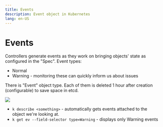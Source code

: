 ```yaml
---
title: Events
description: Event object in Kubernetes
lang: en-US
---
```


# Events

Controllers generate events as they work on bringing objects' state as
configured in the "Spec". Event types:

- Normal
- Warning - monitoring these can quickly inform us about issues

There is "Event" object type. Each of them is deleted 1 hour  after creation
(configurable) to save space in etcd.

![](https://i.imgur.com/Wytscp7.png)


- `k describe <something>` - automatically gets events attached to the object we're
looking at.
- `k get ev --field-selector type=Warning` - displays only Warning events
